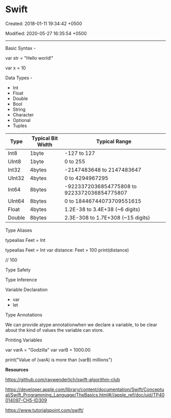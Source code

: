 # Swift

Created: 2018-01-11 19:34:42 +0500

Modified: 2020-05-27 16:35:54 +0500

---

Basic Syntax -

var str = "Hello world!"

var x = 10



Data Types -
-   Int
-   Float
-   Double
-   Bool
-   String
-   Character
-   Optional
-   Tuples

| **Type** | **Typical Bit Width** | **Typical Range**                           |
|---------|-------------------|--------------------------------------------|
| Int8     | 1byte                 | -127 to 127                                 |
| UInt8    | 1byte                 | 0 to 255                                    |
| Int32    | 4bytes                | -2147483648 to 2147483647                   |
| UInt32   | 4bytes                | 0 to 4294967295                             |
| Int64    | 8bytes                | -9223372036854775808 to 9223372036854775807 |
| UInt64   | 8bytes                | 0 to 18446744073709551615                   |
| Float    | 4bytes                | 1.2E-38 to 3.4E+38 (~6 digits)             |
| Double   | 8bytes                | 2.3E-308 to 1.7E+308 (~15 digits)          |



Type Aliases

typealias Feet = Int

typealias Feet = Int
var distance: Feet = 100
print(distance)

// 100



Type Safety

Type Inference



Variable Declaration
-   var
-   let



Type Annotations

We can provide atype annotationwhen we declare a variable, to be clear about the kind of values the variable can store.



Printing Variables

var varA = "Godzilla"
var varB = 1000.00

print("Value of (varA) is more than (varB) millions")

**Resources**

<https://github.com/raywenderlich/swift-algorithm-club>



<https://developer.apple.com/library/content/documentation/Swift/Conceptual/Swift_Programming_Language/TheBasics.html#//apple_ref/doc/uid/TP40014097-CH5-ID309>



<https://www.tutorialspoint.com/swift/>
